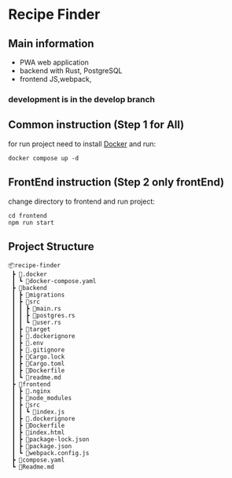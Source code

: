 # Recipe Finder


## Main information
- PWA web application
- backend with Rust, PostgreSQL
- frontend JS,webpack,

### development is in the develop branch

## Common instruction (Step 1 for All)
for run project need to install [Docker](https://docs.docker.com/desktop/install/windows-install/) 
and run:
````
docker compose up -d 
````
## FrontEnd instruction (Step 2 only frontEnd)
change directory to frontend and run project:
```
cd frontend
npm run start
```
## Project Structure

```
📦recipe-finder
 ┣ 📂.docker
 ┃ ┗ 📜docker-compose.yaml
 ┣ 📂backend
 ┃ ┣ 📂migrations
 ┃ ┣ 📂src
 ┃ ┃ ┣ 📜main.rs
 ┃ ┃ ┣ 📜postgres.rs
 ┃ ┃ ┗ 📜user.rs
 ┃ ┣ 📂target
 ┃ ┣ 📜.dockerignore
 ┃ ┣ 📜.env
 ┃ ┣ 📜.gitignore
 ┃ ┣ 📜Cargo.lock
 ┃ ┣ 📜Cargo.toml
 ┃ ┣ 📜Dockerfile
 ┃ ┗ 📜readme.md
 ┣ 📂frontend
 ┃ ┣ 📂.nginx
 ┃ ┣ 📂node_modules
 ┃ ┣ 📂src
 ┃ ┃ ┗ 📜index.js
 ┃ ┣ 📜.dockerignore
 ┃ ┣ 📜Dockerfile
 ┃ ┣ 📜index.html
 ┃ ┣ 📜package-lock.json
 ┃ ┣ 📜package.json
 ┃ ┗ 📜webpack.config.js
 ┣ 📜compose.yaml
 ┗ 📜Readme.md
```
